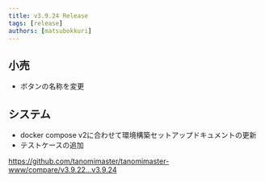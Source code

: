 ```yaml
---
title: v3.9.24 Release
tags: [release]
authors: [matsubokkuri]
---
```


<!-- truncate -->

## 小売

- ボタンの名称を変更

## システム

- docker compose v2に合わせて環境構築セットアップドキュメントの更新
- テストケースの追加

https://github.com/tanomimaster/tanomimaster-www/compare/v3.9.22...v3.9.24


